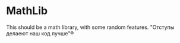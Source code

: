 # MathLib
This should be a math library, with some random features. 
"Отступы делаеют наш код лучше"®